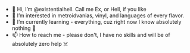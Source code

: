 - 👋 Hi, I’m @existentialhell. Call me Ex, or Hell, if you like
- 👀 I’m interested in metroidvanias, vinyl, and languages of every flavor. 
- 🌱 I’m currently learning - everything, cuz right now I know absolutely nothing 👑
- 📫 How to reach me - please don't, I have no skills and will be of absolutely zero help ☠️

<!---
existentialhell/existentialhell is a ✨ special ✨ repository because its `README.md` (this file) appears on your GitHub profile.
You can click the Preview link to take a look at your changes.
--->
